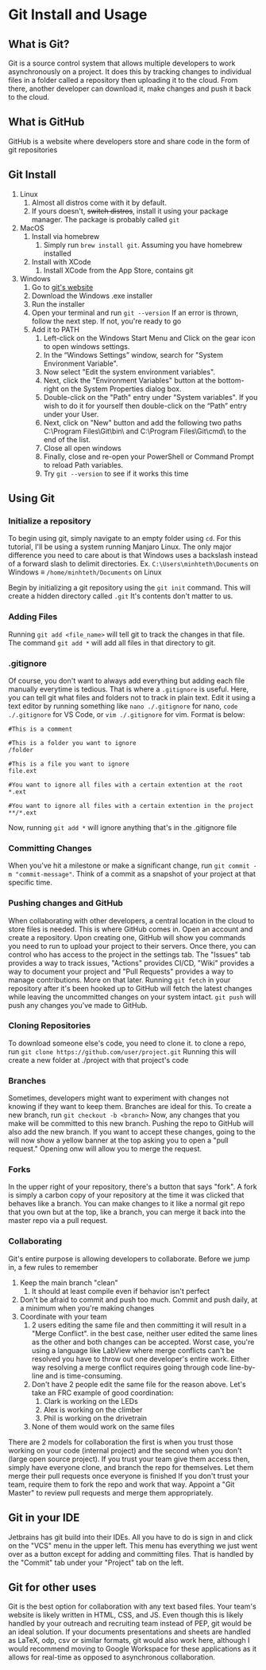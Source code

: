 # Git Install and Usage

## What is Git?
Git is a source control system that allows multiple developers to work asynchronously on a project. It does this by 
tracking changes to individual files in a folder called a repository then uploading it to the cloud. From there, another
developer can download it, make changes and push it back to the cloud.

## What is GitHub
GitHub is a website where developers store and share code in the form of git repositories

## Git Install
1. Linux
   1. Almost all distros come with it by default. 
   2. If yours doesn't, ~~switch distros~~, install it using your package manager. The package is probably called `git`
2. MacOS
   1. Install via homebrew
      1. Simply run `brew install git`. Assuming you have homebrew installed
   2. Install with XCode
      1. Install XCode from the App Store, contains git
3. Windows
   1. Go to [git's website](https://git-scm.com)
   2. Download the Windows .exe installer
   3. Run the installer
   4. Open your terminal and run `git --version` If an error is thrown, follow the next step. If not, you're ready to go
   5. Add it to PATH
      1. Left-click on the Windows Start Menu and Click on the gear icon to open windows settings.
      2. In the “Windows Settings” window, search for "System Environment Variable".
      3. Now select "Edit the system environment variables".
      4. Next, click the "Environment Variables" button at the bottom-right on the System Properties dialog box.
      5. Double-click on the "Path" entry under "System variables". If you wish to do it for yourself then double-click on the “Path” entry under your User.
      6. Next, click on "New" button and add the following two paths  C:\Program Files\Git\bin\ and C:\Program Files\Git\cmd\ to the end of the list.
      7. Close all open windows
      8. Finally, close and re-open your PowerShell or Command Prompt to reload Path variables.
      9. Try `git --version` to see if it works this time
## Using Git 

### Initialize a repository
To begin using git, simply navigate to an empty folder using `cd`. For this tutorial, I'll be using a system running 
Manjaro Linux. The only major difference you need to care about is that Windows uses a backslash instead of a forward
slash to delimit directories. Ex. `C:\Users\minhteth\Documents` on Windows ≡ `/home/minhteth/Documents` on Linux

Begin by initializing a git repository using the `git init` command. This will create a hidden directory called `.git`
It's contents don't matter to us. 

### Adding Files
Running `git add <file_name>` will tell git to track the changes in that file. The command `git add *` will add all 
files in that directory to git. 

### .gitignore
Of course, you don't want to always add everything but adding each file manually everytime is tedious. That is where a
`.gitignore` is useful. Here, you can tell git what files and folders not to track in plain text. Edit it using a text 
editor by running something like `nano ./.gitignore` for nano, `code ./.gitignore` for VS Code, or `vim ./.gitignore`
for vim.
Format is below:
```gitignore
#This is a comment

#This is a folder you want to ignore
/folder 

#This is a file you want to ignore
file.ext

#You want to ignore all files with a certain extention at the root
*.ext

#You want to ignore all files with a certain extention in the project
**/*.ext
```
Now, running `git add *` will ignore anything that's in the .gitignore file

### Committing Changes
When you've hit a milestone or make a significant change, run `git commit -m "commit-message"`. Think of a commit as a 
snapshot of your project at that specific time. 

### Pushing changes and GitHub

When collaborating with other developers, a central location in the cloud to store files is needed. This is where GitHub
comes in. Open an account and create a repository. Upon creating one, GitHub will show you commands you need to run to 
upload your project to their servers. Once there, you can control who has access to the project in the settings tab. 
The "Issues" tab provides a way to track issues, "Actions" provides CI/CD, "Wiki" provides a way to document your project
and "Pull Requests" provides a way to manage contributions. More on that later. Running `git fetch` in your repository 
after it's been hooked up to GitHub will fetch the latest changes while leaving the uncommitted changes on your system 
intact. `git push` will push any changes you've made to GitHub.

### Cloning Repositories

To download someone else's code, you need to clone it. to clone a repo, run `git clone https://github.com/user/project.git`
Running this will create a new folder at ./project with that project's code

### Branches
Sometimes, developers might want to experiment with changes not knowing if they want to keep them. Branches are ideal 
for this. To create a new branch, run `git checkout -b <branch>` Now, any changes that you make will be committed to this
new branch. Pushing the repo to GitHub will also add the new branch. If you want to accept these changes, going to the
will now show a yellow banner at the top asking you to open a "pull request." Opening onw will allow you to merge the 
request.

### Forks
In the upper right of your repository, there's a button that says "fork". A fork is simply a carbon copy of your 
repository at the time it was clicked that behaves like a branch. You can make changes to it like a normal git repo that
you own but at the top, like a branch, you can merge it back into the master repo via a pull request.

### Collaborating
Git's entire purpose is allowing developers to collaborate. Before we jump in, a few rules to remember
1. Keep the main branch "clean"
   1. It should at least compile even if behavior isn't perfect
2. Don't be afraid to commit and push too much. Commit and push daily, at a minimum when you're making changes
3. Coordinate with your team
   1. 2 users editing the same file and then committing it will result in a "Merge Conflict". in the best case, neither 
   user edited the same lines as the other and both changes can be accepted. Worst case, you're using a language like 
   LabView where merge conflicts can't be resolved you have to throw out one developer's entire work. Either way 
   resolving a merge conflict requires going through code line-by-line 
   and is time-consuming.
   2. Don't have 2 people edit the same file for the reason above. Let's take an FRC example of good coordination:
      1. Clark is working on the LEDs
      2. Alex is working on the climber
      3. Phil is working on the drivetrain
   3. None of them would work on the same files

There are 2 models for collaboration the first is when you trust those working on your code (internal project) and the
second when you don't (large open source project). If you trust your team give them access then, simply have everyone 
clone, and branch the repo for themselves. Let them merge their pull requests once everyone is finished If you don't 
trust your team, require them to fork the repo and work that way. Appoint a "Git Master" to review pull requests and 
merge them appropriately.

## Git in your IDE
Jetbrains has git build into their IDEs. All you have to do is sign in and click on the "VCS" menu in the upper left. 
This menu has everything we just went over as a button except for adding and committing files. That is handled by the 
"Commit" tab under your "Project" tab on the left.

## Git for other uses
Git is the best option for collaboration with any text based files. Your team's website is likely written in HTML, CSS, 
and JS. Even though this is likely handled by your outreach and recruiting team instead of PEP, git would be an ideal 
solution. If your documents presentations and sheets are handled as LaTeX, odp, csv or similar formats, git would also 
work here, although I would recommend moving to Google Workspace for these applications as it allows for real-time as 
opposed to asynchronous collaboration.